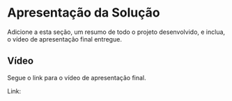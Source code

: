 # Apresentação da Solução

Adicione a esta seção, um resumo de todo o projeto desenvolvido, e inclua, o vídeo de apresentação final entregue.

## Vídeo
Segue o link para o vídeo de apresentação final.

Link:
